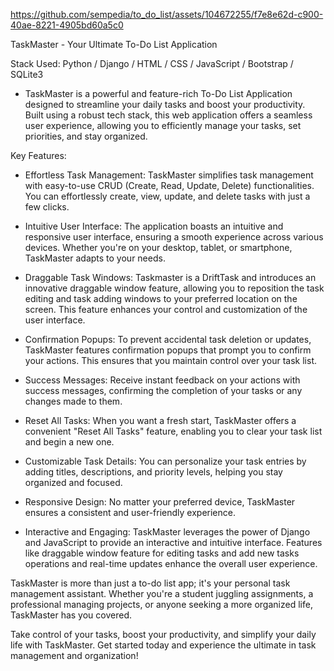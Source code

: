 https://github.com/sempedia/to_do_list/assets/104672255/f7e8e62d-c900-40ae-8221-4905bd60a5c0

TaskMaster - Your Ultimate To-Do List Application

Stack Used: Python / Django / HTML / CSS / JavaScript / Bootstrap / SQLite3

- TaskMaster is a powerful and feature-rich To-Do List Application designed to streamline your daily tasks and boost your productivity. Built using a robust tech stack, this web application offers a seamless user experience, allowing you to efficiently manage your tasks, set priorities, and stay organized.

Key Features:

- Effortless Task Management: TaskMaster simplifies task management with easy-to-use CRUD (Create, Read, Update, Delete) functionalities. You can effortlessly create, view, update, and delete tasks with just a few clicks.

- Intuitive User Interface: The application boasts an intuitive and responsive user interface, ensuring a smooth experience across various devices. Whether you're on your desktop, tablet, or smartphone, TaskMaster adapts to your needs.


- Draggable Task Windows: Taskmaster is a DriftTask and introduces an innovative draggable window feature, allowing you to reposition the task editing and task adding windows to your preferred location on the screen. This feature enhances your control and customization of the user interface.

- Confirmation Popups: To prevent accidental task deletion or updates, TaskMaster features confirmation popups that prompt you to confirm your actions. This ensures that you maintain control over your task list.

- Success Messages: Receive instant feedback on your actions with success messages, confirming the completion of your tasks or any changes made to them.

- Reset All Tasks: When you want a fresh start, TaskMaster offers a convenient "Reset All Tasks" feature, enabling you to clear your task list and begin a new one.

- Customizable Task Details: You can personalize your task entries by adding titles, descriptions, and priority levels, helping you stay organized and focused.

- Responsive Design: No matter your preferred device, TaskMaster ensures a consistent and user-friendly experience.

- Interactive and Engaging: TaskMaster leverages the power of Django and JavaScript to provide an interactive and intuitive interface. Features like draggable window feature for editing tasks and add new tasks operations and real-time updates enhance the overall user experience.

TaskMaster is more than just a to-do list app; it's your personal task management assistant. Whether you're a student juggling assignments, a professional managing projects, or anyone seeking a more organized life, TaskMaster has you covered.

Take control of your tasks, boost your productivity, and simplify your daily life with TaskMaster. Get started today and experience the ultimate in task management and organization!